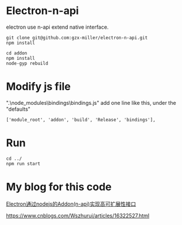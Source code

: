 # Electron-n-api
electron use n-api extend native interface. 


```
git clone git@github.com:gzx-miller/electron-n-api.git
npm install

cd addon
npm install
node-gyp rebuild
```

# Modify js file 
  ".\node_modules\bindings\bindings.js"
  add one line like this, under the "defaults"

```
['module_root', 'addon', 'build', 'Release', 'bindings'],
```


# Run

```
cd ../
npm run start
```

# My blog for this code

[Electron通过nodejs的Addon(n-api)实现高可扩展性接口](https://blog.csdn.net/allen8612433/article/details/106937163)


https://www.cnblogs.com/Wszhurui/articles/16322527.html
